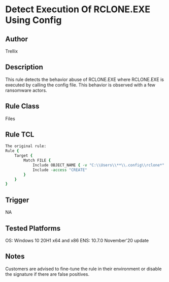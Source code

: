 # Detect Execution Of RCLONE.EXE Using Config

## Author
Trellix

## Description
This rule detects the behavior abuse of RCLONE.EXE where RCLONE.EXE is executed by calling the config file. This behavior is observed with a few ransomware actors.

## Rule Class 
Files

## Rule TCL
```tcl
The original rule: 
Rule {
	Target {
		Match FILE {
			Include OBJECT_NAME { -v "C:\\Users\\**\\.config\\rclone*" }
			Include -access "CREATE"
		}
	}
}
```

## Trigger
NA

## Tested Platforms
OS: Windows 10 20H1 x64 and x86
ENS: 10.7.0 November'20 update

## Notes
Customers are advised to fine-tune the rule in their environment or disable the signature if there are false positives.